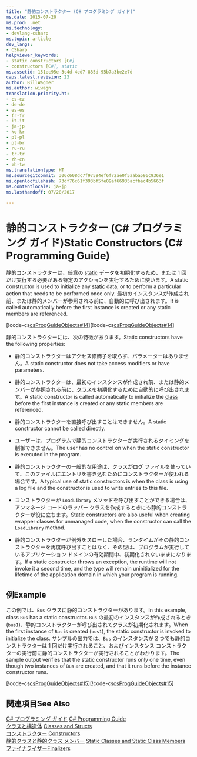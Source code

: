 ```yaml
---
title: "静的コンストラクター (C# プログラミング ガイド)"
ms.date: 2015-07-20
ms.prod: .net
ms.technology:
- devlang-csharp
ms.topic: article
dev_langs:
- CSharp
helpviewer_keywords:
- static constructors [C#]
- constructors [C#], static
ms.assetid: 151ec95e-3c4d-4ed7-885d-95b7a3be2e7d
caps.latest.revision: 23
author: BillWagner
ms.author: wiwagn
translation.priority.ht:
- cs-cz
- de-de
- es-es
- fr-fr
- it-it
- ja-jp
- ko-kr
- pl-pl
- pt-br
- ru-ru
- tr-tr
- zh-cn
- zh-tw
ms.translationtype: HT
ms.sourcegitcommit: 306c608dc7f97594ef6f72ae0f5aaba596c936e1
ms.openlocfilehash: 73df76c61f393bf5fe09af66935acfbac4b5663f
ms.contentlocale: ja-jp
ms.lasthandoff: 07/28/2017

---
```

# <a name="static-constructors-c-programming-guide"></a><span data-ttu-id="5ebf3-102">静的コンストラクター (C# プログラミング ガイド)</span><span class="sxs-lookup"><span data-stu-id="5ebf3-102">Static Constructors (C# Programming Guide)</span></span>
<span data-ttu-id="5ebf3-103">静的コンストラクターは、任意の [static](../../../csharp/language-reference/keywords/static.md) データを初期化するため、または 1 回だけ実行する必要がある特定のアクションを実行するために使います。</span><span class="sxs-lookup"><span data-stu-id="5ebf3-103">A static constructor is used to initialize any [static](../../../csharp/language-reference/keywords/static.md) data, or to perform a particular action that needs to be performed once only.</span></span> <span data-ttu-id="5ebf3-104">最初のインスタンスが作成され前、または静的メンバーが参照される前に、自動的に呼び出されます。</span><span class="sxs-lookup"><span data-stu-id="5ebf3-104">It is called automatically before the first instance is created or any static members are referenced.</span></span>  
  
 <span data-ttu-id="5ebf3-105">[!code-cs[csProgGuideObjects#14](../../../csharp/programming-guide/classes-and-structs/codesnippet/CSharp/static-constructors_1.cs)]</span><span class="sxs-lookup"><span data-stu-id="5ebf3-105">[!code-cs[csProgGuideObjects#14](../../../csharp/programming-guide/classes-and-structs/codesnippet/CSharp/static-constructors_1.cs)]</span></span>  
  
 <span data-ttu-id="5ebf3-106">静的コンストラクターには、次の特徴があります。</span><span class="sxs-lookup"><span data-stu-id="5ebf3-106">Static constructors have the following properties:</span></span>  
  
-   <span data-ttu-id="5ebf3-107">静的コンストラクターはアクセス修飾子を取らず、パラメーターはありません。</span><span class="sxs-lookup"><span data-stu-id="5ebf3-107">A static constructor does not take access modifiers or have parameters.</span></span>  
  
-   <span data-ttu-id="5ebf3-108">静的コンストラクターは、最初のインスタンスが作成され前、または静的メンバーが参照される前に、[クラス](../../../csharp/language-reference/keywords/class.md)を初期化するために自動的に呼び出されます。</span><span class="sxs-lookup"><span data-stu-id="5ebf3-108">A static constructor is called automatically to initialize the [class](../../../csharp/language-reference/keywords/class.md) before the first instance is created or any static members are referenced.</span></span>  
  
-   <span data-ttu-id="5ebf3-109">静的コンストラクターを直接呼び出すことはできません。</span><span class="sxs-lookup"><span data-stu-id="5ebf3-109">A static constructor cannot be called directly.</span></span>  
  
-   <span data-ttu-id="5ebf3-110">ユーザーは、プログラムで静的コンストラクターが実行されるタイミングを制御できません。</span><span class="sxs-lookup"><span data-stu-id="5ebf3-110">The user has no control on when the static constructor is executed in the program.</span></span>  
  
-   <span data-ttu-id="5ebf3-111">静的コンストラクターの一般的な用途は、クラスがログ ファイルを使っていて、このファイルにエントリを書き込むためにコンストラクターが使われる場合です。</span><span class="sxs-lookup"><span data-stu-id="5ebf3-111">A typical use of static constructors is when the class is using a log file and the constructor is used to write entries to this file.</span></span>  
  
-   <span data-ttu-id="5ebf3-112">コンストラクターが `LoadLibrary` メソッドを呼び出すことができる場合は、アンマネージ コードのラッパー クラスを作成するときにも静的コンストラクターが役に立ちます。</span><span class="sxs-lookup"><span data-stu-id="5ebf3-112">Static constructors are also useful when creating wrapper classes for unmanaged code, when the constructor can call the `LoadLibrary` method.</span></span>  
  
-   <span data-ttu-id="5ebf3-113">静的コンストラクターが例外をスローした場合、ランタイムがその静的コンストラクターを再度呼び出すことはなく、その型は、プログラムが実行しているアプリケーション ドメインの有効期間中、初期化されないままになります。</span><span class="sxs-lookup"><span data-stu-id="5ebf3-113">If a static constructor throws an exception, the runtime will not invoke it a second time, and the type will remain uninitialized for the lifetime of the application domain in which your program is running.</span></span>  
  
## <a name="example"></a><span data-ttu-id="5ebf3-114">例</span><span class="sxs-lookup"><span data-stu-id="5ebf3-114">Example</span></span>  
 <span data-ttu-id="5ebf3-115">この例では、`Bus` クラスに静的コンストラクターがあります。</span><span class="sxs-lookup"><span data-stu-id="5ebf3-115">In this example, class `Bus` has a static constructor.</span></span> <span data-ttu-id="5ebf3-116">`Bus` の最初のインスタンスが作成されるとき (`bus1`)、静的コンストラクターが呼び出されてクラスが初期化されます。</span><span class="sxs-lookup"><span data-stu-id="5ebf3-116">When the first instance of `Bus` is created (`bus1`), the static constructor is invoked to initialize the class.</span></span> <span data-ttu-id="5ebf3-117">サンプルの出力では、`Bus` のインスタンスが 2 つでも静的コンストラクターは 1 回だけ実行されること、およびインスタンス コンストラクターの実行前に静的コンストラクターが実行されることがわかります。</span><span class="sxs-lookup"><span data-stu-id="5ebf3-117">The sample output verifies that the static constructor runs only one time, even though two instances of `Bus` are created, and that it runs before the instance constructor runs.</span></span>  
  
 <span data-ttu-id="5ebf3-118">[!code-cs[csProgGuideObjects#15](../../../csharp/programming-guide/classes-and-structs/codesnippet/CSharp/static-constructors_2.cs)]</span><span class="sxs-lookup"><span data-stu-id="5ebf3-118">[!code-cs[csProgGuideObjects#15](../../../csharp/programming-guide/classes-and-structs/codesnippet/CSharp/static-constructors_2.cs)]</span></span>  
  
## <a name="see-also"></a><span data-ttu-id="5ebf3-119">関連項目</span><span class="sxs-lookup"><span data-stu-id="5ebf3-119">See Also</span></span>  
 <span data-ttu-id="5ebf3-120">[C# プログラミング ガイド](../../../csharp/programming-guide/index.md) </span><span class="sxs-lookup"><span data-stu-id="5ebf3-120">[C# Programming Guide](../../../csharp/programming-guide/index.md) </span></span>  
 <span data-ttu-id="5ebf3-121">[クラスと構造体](../../../csharp/programming-guide/classes-and-structs/index.md) </span><span class="sxs-lookup"><span data-stu-id="5ebf3-121">[Classes and Structs](../../../csharp/programming-guide/classes-and-structs/index.md) </span></span>  
 <span data-ttu-id="5ebf3-122">[コンストラクター](../../../csharp/programming-guide/classes-and-structs/constructors.md) </span><span class="sxs-lookup"><span data-stu-id="5ebf3-122">[Constructors](../../../csharp/programming-guide/classes-and-structs/constructors.md) </span></span>  
 <span data-ttu-id="5ebf3-123">[静的クラスと静的クラス メンバー](../../../csharp/programming-guide/classes-and-structs/static-classes-and-static-class-members.md) </span><span class="sxs-lookup"><span data-stu-id="5ebf3-123">[Static Classes and Static Class Members](../../../csharp/programming-guide/classes-and-structs/static-classes-and-static-class-members.md) </span></span>  
 [<span data-ttu-id="5ebf3-124">ファイナライザー</span><span class="sxs-lookup"><span data-stu-id="5ebf3-124">Finalizers</span></span>](../../../csharp/programming-guide/classes-and-structs/destructors.md)


